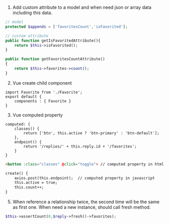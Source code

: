 1. Add custom attribute to a model and when need json or array data including this data.
```php
// model
protected $appends = ['favoritesCount','isFavorited'];

// custom attribute
public function getIsFavoritedAttribute(){
    return $this->isFavorited();
}

public function getFavoritesCountAttribute()
{
    return $this->favorites->count();
}
```

2. Vue create child component
```vue
import Favorite from './Favorite';
export default {
    components : { Favorite }
}
```

3. Vue computed property
```vue
computed: {
    classes() {
        return ['btn', this.active ? 'btn-primary' : 'btn-default'];
    },
    endpoint() {
        return '/replies/' + this.reply.id + '/favorites';
    }
}
```

```html
<button :class="classes" @click="toggle"> // computed property in html
```

```html
create() {
    axios.post(this.endpoint);  // computed property in javascript
    this.active = true;
    this.count++;
}
```

5. When reference a relationship twice, the second time will be the same as first one. When need a new instance, should call fresh method.
```php
$this->assertCount(0,$reply->fresh()->favorites);
```